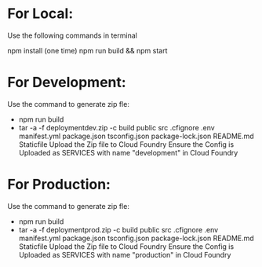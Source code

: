# For Local:
Use the following commands in terminal

npm install (one time)
npm run build && npm start

# For Development:
Use the command to generate zip fle: 
- npm run build
- tar -a -f deploymentdev.zip -c build public src .cfignore .env manifest.yml package.json tsconfig.json package-lock.json README.md Staticfile
Upload the Zip file to Cloud Foundry
Ensure the Config is Uploaded as SERVICES with name "development" in Cloud Foundry

# For Production:
Use the command to generate zip fle: 
- npm run build
- tar -a -f deploymentprod.zip -c build public src .cfignore .env manifest.yml package.json tsconfig.json package-lock.json README.md Staticfile
Upload the Zip file to Cloud Foundry
Ensure the Config is Uploaded as SERVICES with name "production" in Cloud Foundry